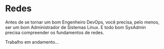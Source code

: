# Redes 
Antes de se tornar um bom Engenheiro DevOps, você precisa, pelo menos, ser um bom Administrador de Sistemas Linux. E todo bom SysAdmin precisa compreender os fundamentos de redes.

Trabalho em andamento...